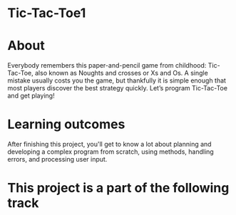 # Tic-Tac-Toe1

# About
Everybody remembers this paper-and-pencil game from childhood: Tic-Tac-Toe, also known as Noughts and crosses or Xs and Os. A single mistake usually costs you the game, but thankfully it is simple enough that most players discover the best strategy quickly. Let’s program Tic-Tac-Toe and get playing!

# Learning outcomes
After finishing this project, you'll get to know a lot about planning and developing a complex program from scratch, using methods, handling errors, and processing user input.

# This project is a part of the following track 
[Kotlin Developer]: https://hyperskill.org/tracks/3

